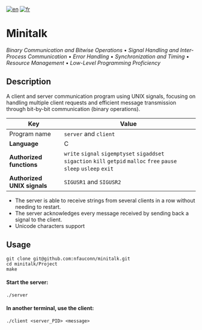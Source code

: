 [![en](https://img.shields.io/badge/lang-en-pink.svg)](https://github.com/nfauconn/minitalk/blob/master/README.md)
[![fr](https://img.shields.io/badge/lang-fr-purple.svg)](https://github.com/nfauconn/minitalk/blob/master/README.fr.md)

# Minitalk

*Binary Communication and Bitwise Operations* • *Signal Handling and Inter-Process Communication* • *Error Handling* • *Synchronization and Timing* • *Resource Management* • *Low-Level Programming Proficiency*

## Description

A client and server communication program using UNIX signals, focusing on handling multiple client requests and efficient message transmission through bit-by-bit communication (binary operations).

| Key | Value |
| -- | -- |
| Program name | `server` and `client` |
**Language** | C
**Authorized functions** | `write` `signal` `sigemptyset` `sigaddset` `sigaction` `kill` `getpid` `malloc` `free` `pause` `sleep` `usleep` `exit`
**Authorized UNIX signals** |`SIGUSR1` and `SIGUSR2`

- The server is able to receive strings from several clients in a row without needing to restart.
- The server acknowledges every message received by sending back a signal to the client.
- Unicode characters support


## Usage

```shell
git clone git@github.com:nfauconn/minitalk.git
cd minitalk/Project
make
```

#### Start the server:
```shell
./server
```

#### In another terminal, use the client:
```shell
./client <server_PID> <message>
```

